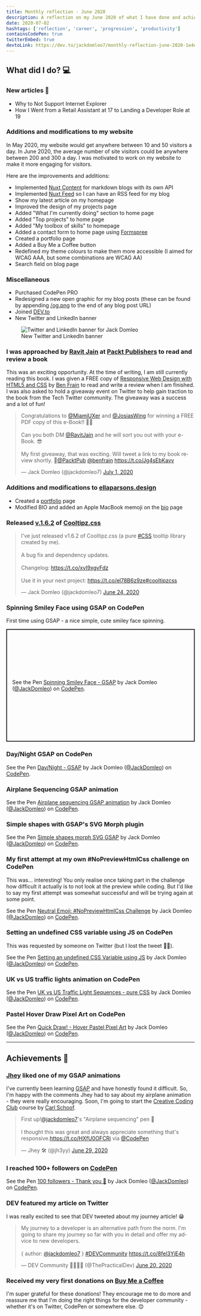 ```yaml
---
title: Monthly reflection - June 2020
description: A reflection on my June 2020 of what I have done and achieved.
date: 2020-07-02
hashtags: ['reflection', 'career', 'progression', 'productivity']
containsCodePen: true
twitterEmbed: true
devtoLink: https://dev.to/jackdomleo7/monthly-reflection-june-2020-1e4e
---
```


## What did I do? 💻

### New articles 📰

- <nuxt-link to="/blog/why-to-not-support-internet-explorer">Why to Not Support Internet Explorer</nuxt-link>
- <nuxt-link to="/blog/how-i-went-from-a-retail-assistant-at-17-to-landing-a-developer-role-at-19">How I Went from a Retail Assistant at 17 to Landing a Developer Role at 19</nuxt-link>

### Additions and modifications to <nuxt-link to="/">my website</nuxt-link>

In <time datetime="2020-05">May 2020</time>, my website would get anywhere between 10 and 50 visitors a day. In <time datetime="2020-06">June 2020</time>, the average number of site visitors could be anywhere between 200 and 300 a day. I was motivated to work on my website to make it more engaging for visitors.

Here are the improvements and additions:

- Implemented [Nuxt Content](https://github.com/nuxt/content) for markdown blogs with its own API
- Implemented [Nuxt Feed](https://github.com/nuxt-community/feed-module) so I can have an RSS feed for my blog
- Show my latest article on my homepage
- Improved the design of my <nuxt-link to="/projects">projects</nuxt-link> page
- Added "What I'm currently doing" section to home page
- Added "Top projects" to home page
- Added "My toolbox of skills" to homepage
- Added a contact form to home page using [Formspree](https://formspree.io)
- Created a <nuxt-link to="/portfolio">portfolio</nuxt-link> page
- Added a Buy Me a Coffee button
- Redefined my theme colours to make them more accessible (I aimed for WCAG AAA, but some combinations are WCAG AA)
- Search field on blog page

### Miscellaneous

- Purchased CodePen PRO
- Redesigned a new open graphic for my blog posts (these can be found by appending <a href="og.png">/og.png</a> to the end of any blog post URL)
- Joined [DEV.to](https://dev.to/jackdomleo7)
- New Twitter and LinkedIn banner

<figure>
  <img src="/blog/monthly-reflection-june-2020/banner.png" alt="Twitter and LinkedIn banner for Jack Domleo" />
  <figcaption>New Twitter and LinkedIn banner</figcaption>
</figure>

### I was approached by [Ravit Jain](https://twitter.com/RavitJain) at [Packt Publishers](https://www.packtpub.com) to read and review a book

This was an exciting opportunity. At the time of writing, I am still currently reading this book.
I was given a FREE copy of [Responsive Web Design with HTML5 and CSS](https://www.packtpub.com/web-development/responsive-web-design-with-html5-and-css-third-edition) by [Ben Frain](https://benfrain.com) to read and write a review when I am finished. I was also asked to hold a giveaway event on Twitter to help gain traction to the book from the Tech Twitter community. The giveaway was a success and a lot of fun!

<blockquote class="twitter-tweet"><p lang="en" dir="ltr">Congratulations to <a href="https://twitter.com/MiamiUXer?ref_src=twsrc%5Etfw">@MiamiUXer</a> and <a href="https://twitter.com/JosiasWing?ref_src=twsrc%5Etfw">@JosiasWing</a> for winning a FREE PDF copy of this e-Book!! 🥳🎉<br><br>Can you both DM <a href="https://twitter.com/RavitJain?ref_src=twsrc%5Etfw">@RavitJain</a> and he will sort you out with your e-Book. 😎<br><br>My first giveaway, that was exciting. Will tweet a link to my book review shortly. 🙂<a href="https://twitter.com/PacktPub?ref_src=twsrc%5Etfw">@PacktPub</a> <a href="https://twitter.com/benfrain?ref_src=twsrc%5Etfw">@benfrain</a> <a href="https://t.co/Jg4sEbKavv">https://t.co/Jg4sEbKavv</a></p>&mdash; Jack Domleo (@jackdomleo7) <a href="https://twitter.com/jackdomleo7/status/1278422168116891649?ref_src=twsrc%5Etfw">July 1, 2020</a></blockquote>

### Additions and modifications to [ellaparsons.design](https://ellaparsons.design)

- Created a [portfolio](https://ellaparsons.design/portfolio) page
- Modified BIO and added an Apple MacBook memoji on the [bio](https://ellaparsons.design/bio) page

### Released [v.1.6.2](https://github.com/JDomleo/Cooltipz.css/releases/tag/v1.6.2) of [Cooltipz.css](https://cooltipz.jackdomleo.dev)

<blockquote class="twitter-tweet"><p lang="en" dir="ltr">I&#39;ve just released v1.6.2 of Cooltipz.css (a pure <a href="https://twitter.com/hashtag/CSS?src=hash&amp;ref_src=twsrc%5Etfw">#CSS</a> tooltip library created by me).<br><br>A bug fix and dependency updates.<br><br>Changelog: <a href="https://t.co/xyI9xgvFdz">https://t.co/xyI9xgvFdz</a><br><br>Use it in your next project: <a href="https://t.co/el78B6z9ze">https://t.co/el78B6z9ze</a><a href="https://twitter.com/hashtag/cooltipzcss?src=hash&amp;ref_src=twsrc%5Etfw">#cooltipzcss</a></p>&mdash; Jack Domleo (@jackdomleo7) <a href="https://twitter.com/jackdomleo7/status/1275912967830351873?ref_src=twsrc%5Etfw">June 24, 2020</a></blockquote>

### Spinning Smiley Face using GSAP on CodePen

First time using GSAP - a nice simple, cute smiley face spinning.

<p class="codepen" data-height="300" data-theme-id="39164" data-default-tab="result" data-user="JackDomleo" data-slug-hash="wvKLjVb" style="height: 300px; box-sizing: border-box; display: flex; align-items: center; justify-content: center; border: 2px solid; margin: 1em 0; padding: 1em;" data-preview="true" data-pen-title="Spinning Smiley Face - GSAP">
  <span>See the Pen <a href="https://codepen.io/JackDomleo/pen/wvKLjVb">
  Spinning Smiley Face - GSAP</a> by Jack Domleo (<a href="https://codepen.io/JackDomleo">@JackDomleo</a>)
  on <a href="https://codepen.io">CodePen</a>.</span>
</p>

### Day/Night GSAP on CodePen

<p class="codepen" data-height="300" data-theme-id="39164" data-default-tab="result" data-user="JackDomleo" data-slug-hash="NWGQjvW" data-preview="true" data-pen-title="Day/Night - GSAP">
  <span>See the Pen <a href="https://codepen.io/JackDomleo/pen/NWGQjvW">
  Day/Night - GSAP</a> by Jack Domleo (<a href="https://codepen.io/JackDomleo">@JackDomleo</a>)
  on <a href="https://codepen.io">CodePen</a>.</span>
</p>

### Airplane Sequencing GSAP animation

<p class="codepen" data-height="300" data-theme-id="39164" data-default-tab="result" data-user="JackDomleo" data-slug-hash="ZEQzgLm" data-preview="true" data-pen-title="Airplane sequencing GSAP animation">
  <span>See the Pen <a href="https://codepen.io/JackDomleo/pen/ZEQzgLm">
  Airplane sequencing GSAP animation</a> by Jack Domleo (<a href="https://codepen.io/JackDomleo">@JackDomleo</a>)
  on <a href="https://codepen.io">CodePen</a>.</span>
</p>

### Simple shapes with GSAP's SVG Morph plugin

<p class="codepen" data-height="300" data-theme-id="39164" data-default-tab="result" data-user="JackDomleo" data-slug-hash="abdbMwE" data-preview="true" data-preview="true" data-pen-title="Simple shapes morph SVG GSAP">
  <span>See the Pen <a href="https://codepen.io/JackDomleo/pen/abdbMwE">
  Simple shapes morph SVG GSAP</a> by Jack Domleo (<a href="https://codepen.io/JackDomleo">@JackDomleo</a>)
  on <a href="https://codepen.io">CodePen</a>.</span>
</p>

### My first attempt at my own #NoPreviewHtmlCss challenge on CodePen

This was... interesting! You only realise once taking part in the challenge how difficult it actually is to not look at the preview while coding. But I'd like to say my first attempt was somewhat successful and will be trying again at some point.

<p class="codepen" data-height="300" data-theme-id="39164" data-default-tab="result" data-user="JackDomleo" data-slug-hash="yLeeJNZ" data-preview="true" data-pen-title="Neutral Emoji: #NoPreviewHtmlCss Challenge">
  <span>See the Pen <a href="https://codepen.io/JackDomleo/pen/yLeeJNZ">
  Neutral Emoji: #NoPreviewHtmlCss Challenge</a> by Jack Domleo (<a href="https://codepen.io/JackDomleo">@JackDomleo</a>)
  on <a href="https://codepen.io">CodePen</a>.</span>
</p>

### Setting an undefined CSS variable using JS on CodePen

This was requested by someone on Twitter (but I lost the tweet 🤦‍♂️).

<p class="codepen" data-height="300" data-theme-id="39164" data-default-tab="result" data-user="JackDomleo" data-slug-hash="xxZdajQ" data-preview="true" data-pen-title="Setting an undefined CSS Variable using JS">
  <span>See the Pen <a href="https://codepen.io/JackDomleo/pen/xxZdajQ">
  Setting an undefined CSS Variable using JS</a> by Jack Domleo (<a href="https://codepen.io/JackDomleo">@JackDomleo</a>)
  on <a href="https://codepen.io">CodePen</a>.</span>
</p>

### UK vs US traffic lights animation on CodePen

<p class="codepen" data-height="300" data-theme-id="39164" data-default-tab="result" data-user="JackDomleo" data-slug-hash="dyYxXMB" data-preview="true" data-pen-title="UK vs US Traffic Light Sequences - pure CSS">
  <span>See the Pen <a href="https://codepen.io/JackDomleo/pen/dyYxXMB">
  UK vs US Traffic Light Sequences - pure CSS</a> by Jack Domleo (<a href="https://codepen.io/JackDomleo">@JackDomleo</a>)
  on <a href="https://codepen.io">CodePen</a>.</span>
</p>

### Pastel Hover Draw Pixel Art on CodePen

<p class="codepen" data-height="300" data-theme-id="39164" data-default-tab="css,result" data-user="JackDomleo" data-slug-hash="zYvgrzG" data-preview="true" data-pen-title="Quick Draw! - Hover Pastel Pixel Art">
  <span>See the Pen <a href="https://codepen.io/JackDomleo/pen/zYvgrzG">
  Quick Draw! - Hover Pastel Pixel Art</a> by Jack Domleo (<a href="https://codepen.io/JackDomleo">@JackDomleo</a>)
  on <a href="https://codepen.io">CodePen</a>.</span>
</p>

---

## Achievements 🎉

### [Jhey](https://twitter.com/jh3yy) liked one of my GSAP animations

I've currently been learning [GSAP](https://greensock.com/gsap) and have honestly found it difficult. So, I'm happy with the comments Jhey had to say about my airplane animation - they were really encouraging. Soon, I'm going to start the [Creative Coding Club](https://www.creativecodingclub.com/bundles/creative-coding-club) course by [Carl Schoof](https://twitter.com/snorklTV).

<blockquote class="twitter-tweet"><p lang="en" dir="ltr">First up!<a href="https://twitter.com/jackdomleo7?ref_src=twsrc%5Etfw">@jackdomleo7</a>&#39;s &quot;Airplane sequencing&quot; pen 👏<br><br>I thought this was great and always appreciate something that&#39;s responsive.<a href="https://t.co/HXfU0OFCRi">https://t.co/HXfU0OFCRi</a> via <a href="https://twitter.com/CodePen?ref_src=twsrc%5Etfw">@CodePen</a></p>&mdash; Jhey 🛠 (@jh3yy) <a href="https://twitter.com/jh3yy/status/1277592408386080775?ref_src=twsrc%5Etfw">June 29, 2020</a></blockquote>

### I reached 100+ followers on [CodePen](https://codepen.io/JackDomleo)

<p class="codepen" data-height="300" data-theme-id="39164" data-default-tab="result" data-user="JackDomleo" data-slug-hash="bGEWPLy" data-preview="true" data-pen-title="100 followers - Thank you 🎉">
  <span>See the Pen <a href="https://codepen.io/JackDomleo/pen/bGEWPLy">
  100 followers - Thank you 🎉</a> by Jack Domleo (<a href="https://codepen.io/JackDomleo">@JackDomleo</a>)
  on <a href="https://codepen.io">CodePen</a>.</span>
</p>

### DEV featured my article on Twitter

I was really excited to see that DEV tweeted about my journey article! 😁

<blockquote class="twitter-tweet"><p lang="en" dir="ltr">My journey to a developer is an alternative path from the norm. I&#39;m going to share my journey so far with you in detail and offer my advice to new developers.<br><br>{ author: <a href="https://twitter.com/jackdomleo7?ref_src=twsrc%5Etfw">@jackdomleo7</a> } <a href="https://twitter.com/hashtag/DEVCommunity?src=hash&amp;ref_src=twsrc%5Etfw">#DEVCommunity</a> <a href="https://t.co/8fel3YjE4h">https://t.co/8fel3YjE4h</a></p>&mdash; DEV Community 👩‍💻👨‍💻 (@ThePracticalDev) <a href="https://twitter.com/ThePracticalDev/status/1274455989132066816?ref_src=twsrc%5Etfw">June 20, 2020</a></blockquote>

### Received my very first donations on [Buy Me a Coffee](https://www.buymeacoffee.com/jackdomleo)

I'm super grateful for these donations! They encourage me to do more and reassure me that I'm doing the right things for the developer community - whether it's on Twitter, CodePen or somewhere else. 😊
